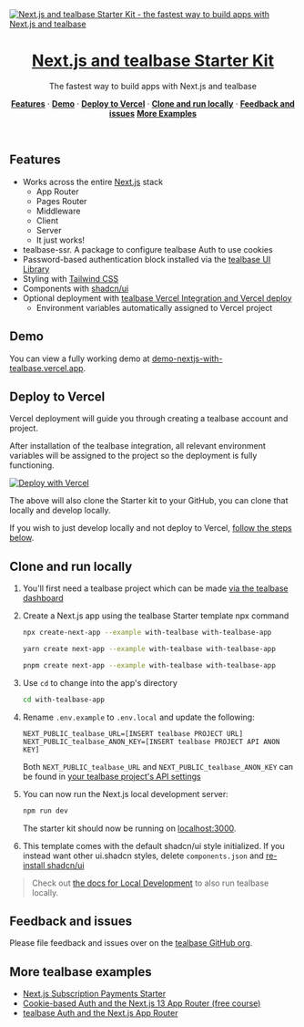 <a href="https://demo-nextjs-with-tealbase.vercel.app/">
  <img alt="Next.js and tealbase Starter Kit - the fastest way to build apps with Next.js and tealbase" src="https://demo-nextjs-with-tealbase.vercel.app/opengraph-image.png">
  <h1 align="center">Next.js and tealbase Starter Kit</h1>
</a>

<p align="center">
 The fastest way to build apps with Next.js and tealbase
</p>

<p align="center">
  <a href="#features"><strong>Features</strong></a> ·
  <a href="#demo"><strong>Demo</strong></a> ·
  <a href="#deploy-to-vercel"><strong>Deploy to Vercel</strong></a> ·
  <a href="#clone-and-run-locally"><strong>Clone and run locally</strong></a> ·
  <a href="#feedback-and-issues"><strong>Feedback and issues</strong></a>
  <a href="#more-tealbase-examples"><strong>More Examples</strong></a>
</p>
<br/>

## Features

- Works across the entire [Next.js](https://nextjs.org) stack
  - App Router
  - Pages Router
  - Middleware
  - Client
  - Server
  - It just works!
- tealbase-ssr. A package to configure tealbase Auth to use cookies
- Password-based authentication block installed via the [tealbase UI Library](https://tealbase.com/ui/docs/nextjs/password-based-auth)
- Styling with [Tailwind CSS](https://tailwindcss.com)
- Components with [shadcn/ui](https://ui.shadcn.com/)
- Optional deployment with [tealbase Vercel Integration and Vercel deploy](#deploy-your-own)
  - Environment variables automatically assigned to Vercel project

## Demo

You can view a fully working demo at [demo-nextjs-with-tealbase.vercel.app](https://demo-nextjs-with-tealbase.vercel.app/).

## Deploy to Vercel

Vercel deployment will guide you through creating a tealbase account and project.

After installation of the tealbase integration, all relevant environment variables will be assigned to the project so the deployment is fully functioning.

[![Deploy with Vercel](https://vercel.com/button)](https://vercel.com/new/clone?repository-url=https%3A%2F%2Fgithub.com%2Fvercel%2Fnext.js%2Ftree%2Fcanary%2Fexamples%2Fwith-tealbase&project-name=nextjs-with-tealbase&repository-name=nextjs-with-tealbase&demo-title=nextjs-with-tealbase&demo-description=This+starter+configures+tealbase+Auth+to+use+cookies%2C+making+the+user%27s+session+available+throughout+the+entire+Next.js+app+-+Client+Components%2C+Server+Components%2C+Route+Handlers%2C+Server+Actions+and+Middleware.&demo-url=https%3A%2F%2Fdemo-nextjs-with-tealbase.vercel.app%2F&external-id=https%3A%2F%2Fgithub.com%2Fvercel%2Fnext.js%2Ftree%2Fcanary%2Fexamples%2Fwith-tealbase&demo-image=https%3A%2F%2Fdemo-nextjs-with-tealbase.vercel.app%2Fopengraph-image.png)

The above will also clone the Starter kit to your GitHub, you can clone that locally and develop locally.

If you wish to just develop locally and not deploy to Vercel, [follow the steps below](#clone-and-run-locally).

## Clone and run locally

1. You'll first need a tealbase project which can be made [via the tealbase dashboard](https://database.new)

2. Create a Next.js app using the tealbase Starter template npx command

   ```bash
   npx create-next-app --example with-tealbase with-tealbase-app
   ```

   ```bash
   yarn create next-app --example with-tealbase with-tealbase-app
   ```

   ```bash
   pnpm create next-app --example with-tealbase with-tealbase-app
   ```

3. Use `cd` to change into the app's directory

   ```bash
   cd with-tealbase-app
   ```

4. Rename `.env.example` to `.env.local` and update the following:

   ```
   NEXT_PUBLIC_tealbase_URL=[INSERT tealbase PROJECT URL]
   NEXT_PUBLIC_tealbase_ANON_KEY=[INSERT tealbase PROJECT API ANON KEY]
   ```

   Both `NEXT_PUBLIC_tealbase_URL` and `NEXT_PUBLIC_tealbase_ANON_KEY` can be found in [your tealbase project's API settings](https://tealbase.com/dashboard/project/_?showConnect=true)

5. You can now run the Next.js local development server:

   ```bash
   npm run dev
   ```

   The starter kit should now be running on [localhost:3000](http://localhost:3000/).

6. This template comes with the default shadcn/ui style initialized. If you instead want other ui.shadcn styles, delete `components.json` and [re-install shadcn/ui](https://ui.shadcn.com/docs/installation/next)

> Check out [the docs for Local Development](https://tealbase.com/docs/guides/getting-started/local-development) to also run tealbase locally.

## Feedback and issues

Please file feedback and issues over on the [tealbase GitHub org](https://github.com/tealbase/tealbase/issues/new/choose).

## More tealbase examples

- [Next.js Subscription Payments Starter](https://github.com/vercel/nextjs-subscription-payments)
- [Cookie-based Auth and the Next.js 13 App Router (free course)](https://youtube.com/playlist?list=PL5S4mPUpp4OtMhpnp93EFSo42iQ40XjbF)
- [tealbase Auth and the Next.js App Router](https://github.com/tealbase/tealbase/tree/master/examples/auth/nextjs)
